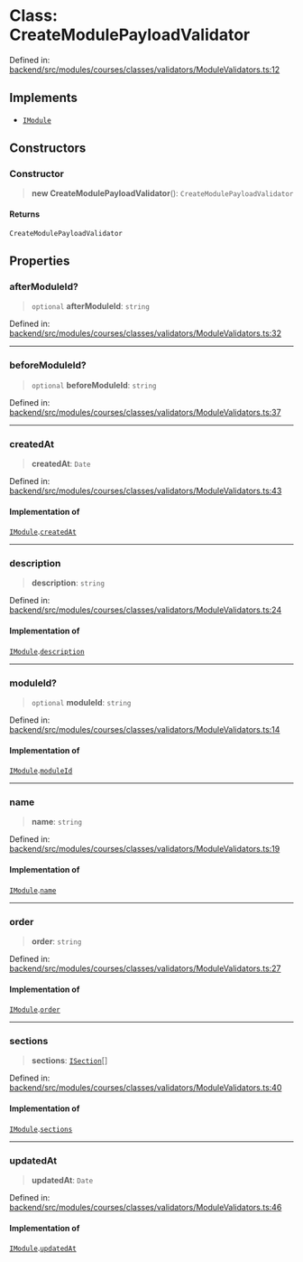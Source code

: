 # Class: CreateModulePayloadValidator

Defined in: [backend/src/modules/courses/classes/validators/ModuleValidators.ts:12](https://github.com/continuousactivelearning/cal/blob/5ae0447098795fdcf3a415f0360ebe51565b6949/backend/src/modules/courses/classes/validators/ModuleValidators.ts#L12)

## Implements

- [`IModule`](../../../../../../shared/interfaces/IUser/interfaces/IModule.md)

## Constructors

### Constructor

> **new CreateModulePayloadValidator**(): `CreateModulePayloadValidator`

#### Returns

`CreateModulePayloadValidator`

## Properties

### afterModuleId?

> `optional` **afterModuleId**: `string`

Defined in: [backend/src/modules/courses/classes/validators/ModuleValidators.ts:32](https://github.com/continuousactivelearning/cal/blob/5ae0447098795fdcf3a415f0360ebe51565b6949/backend/src/modules/courses/classes/validators/ModuleValidators.ts#L32)

***

### beforeModuleId?

> `optional` **beforeModuleId**: `string`

Defined in: [backend/src/modules/courses/classes/validators/ModuleValidators.ts:37](https://github.com/continuousactivelearning/cal/blob/5ae0447098795fdcf3a415f0360ebe51565b6949/backend/src/modules/courses/classes/validators/ModuleValidators.ts#L37)

***

### createdAt

> **createdAt**: `Date`

Defined in: [backend/src/modules/courses/classes/validators/ModuleValidators.ts:43](https://github.com/continuousactivelearning/cal/blob/5ae0447098795fdcf3a415f0360ebe51565b6949/backend/src/modules/courses/classes/validators/ModuleValidators.ts#L43)

#### Implementation of

[`IModule`](../../../../../../shared/interfaces/IUser/interfaces/IModule.md).[`createdAt`](../../../../../../shared/interfaces/IUser/interfaces/IModule.md#createdat)

***

### description

> **description**: `string`

Defined in: [backend/src/modules/courses/classes/validators/ModuleValidators.ts:24](https://github.com/continuousactivelearning/cal/blob/5ae0447098795fdcf3a415f0360ebe51565b6949/backend/src/modules/courses/classes/validators/ModuleValidators.ts#L24)

#### Implementation of

[`IModule`](../../../../../../shared/interfaces/IUser/interfaces/IModule.md).[`description`](../../../../../../shared/interfaces/IUser/interfaces/IModule.md#description)

***

### moduleId?

> `optional` **moduleId**: `string`

Defined in: [backend/src/modules/courses/classes/validators/ModuleValidators.ts:14](https://github.com/continuousactivelearning/cal/blob/5ae0447098795fdcf3a415f0360ebe51565b6949/backend/src/modules/courses/classes/validators/ModuleValidators.ts#L14)

#### Implementation of

[`IModule`](../../../../../../shared/interfaces/IUser/interfaces/IModule.md).[`moduleId`](../../../../../../shared/interfaces/IUser/interfaces/IModule.md#moduleid)

***

### name

> **name**: `string`

Defined in: [backend/src/modules/courses/classes/validators/ModuleValidators.ts:19](https://github.com/continuousactivelearning/cal/blob/5ae0447098795fdcf3a415f0360ebe51565b6949/backend/src/modules/courses/classes/validators/ModuleValidators.ts#L19)

#### Implementation of

[`IModule`](../../../../../../shared/interfaces/IUser/interfaces/IModule.md).[`name`](../../../../../../shared/interfaces/IUser/interfaces/IModule.md#name)

***

### order

> **order**: `string`

Defined in: [backend/src/modules/courses/classes/validators/ModuleValidators.ts:27](https://github.com/continuousactivelearning/cal/blob/5ae0447098795fdcf3a415f0360ebe51565b6949/backend/src/modules/courses/classes/validators/ModuleValidators.ts#L27)

#### Implementation of

[`IModule`](../../../../../../shared/interfaces/IUser/interfaces/IModule.md).[`order`](../../../../../../shared/interfaces/IUser/interfaces/IModule.md#order)

***

### sections

> **sections**: [`ISection`](../../../../../../shared/interfaces/IUser/interfaces/ISection.md)[]

Defined in: [backend/src/modules/courses/classes/validators/ModuleValidators.ts:40](https://github.com/continuousactivelearning/cal/blob/5ae0447098795fdcf3a415f0360ebe51565b6949/backend/src/modules/courses/classes/validators/ModuleValidators.ts#L40)

#### Implementation of

[`IModule`](../../../../../../shared/interfaces/IUser/interfaces/IModule.md).[`sections`](../../../../../../shared/interfaces/IUser/interfaces/IModule.md#sections)

***

### updatedAt

> **updatedAt**: `Date`

Defined in: [backend/src/modules/courses/classes/validators/ModuleValidators.ts:46](https://github.com/continuousactivelearning/cal/blob/5ae0447098795fdcf3a415f0360ebe51565b6949/backend/src/modules/courses/classes/validators/ModuleValidators.ts#L46)

#### Implementation of

[`IModule`](../../../../../../shared/interfaces/IUser/interfaces/IModule.md).[`updatedAt`](../../../../../../shared/interfaces/IUser/interfaces/IModule.md#updatedat)
